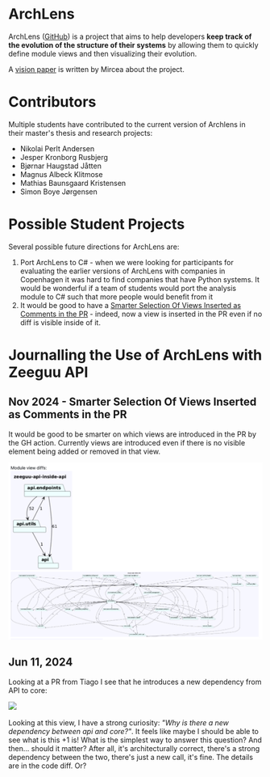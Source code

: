 
# ArchLens 

ArchLens ([GitHub](https://github.com/archlens/ArchLens)) is a project that aims to help developers **keep track of the evolution of the structure of their systems** by allowing them to quickly define module views and then visualizing their evolution. 

A [vision paper](https://www.overleaf.com/read/zbcctdmkbgpv#b4ce30) is written by Mircea about the project. 



# Contributors

Multiple students have contributed to the current version of Archlens in their master's thesis and research projects: 
- Nikolai Perlt Andersen
- Jesper Kronborg Rusbjerg
- Bjørnar Haugstad Jåtten
- Magnus Albeck Klitmose
- Mathias Baunsgaard Kristensen
- Simon Boye Jørgensen

# Possible Student Projects

Several possible future directions for ArchLens are: 
1. Port ArchLens to C# - when we were looking for participants for evaluating the earlier versions of ArchLens with companies in Copenhagen it was hard to find companies that have Python systems. It would be wonderful if a team of students would port the analysis module to C# such that more people would benefit from it
2. It would be good to have a [Smarter Selection Of Views Inserted as Comments in the PR](#Nov%202024%20-%20Smarter%20Selection%20Of%20Views%20Inserted%20as%20Comments%20in%20the%20PR) - indeed, now a view is inserted in the PR even if no diff is visible inside of it. 



# Journalling the Use of ArchLens with Zeeguu API


## Nov 2024 - Smarter Selection Of Views Inserted as Comments in the PR

It would be good to be smarter on which views are introduced in the PR by the GH action. Currently views are introduced even if there is no visible element being added or removed in that view. 



![](attachments/archlens-should-be-smarter-when-showing-diffs.png)
## Jun 11, 2024

Looking at a PR from Tiago I see that he introduces a new dependency from API to core: 

![](../docs/assets/archlens-example-plus-1.png)

Looking at this view, I have a strong curiosity: *"Why is there a new dependency between api and core?"*. It feels like maybe I should be able to see what is this +1 is! What is the simplest way to answer this question? And then... should it matter? After all, it's architecturally correct, there's a strong dependency between the two, there's just a new call, it's fine. The details are in the code diff. Or? 